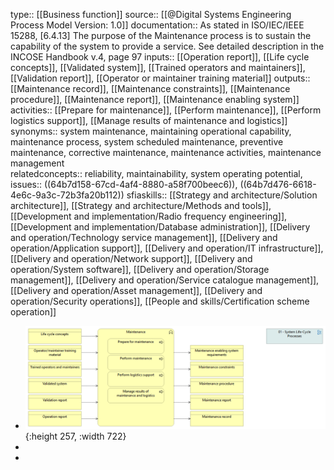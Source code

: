 type:: [[Business function]]
source:: [[@Digital Systems Engineering Process Model Version: 1.0]]
documentation:: As stated in ISO/IEC/IEEE 15288, [6.4.13] The purpose of the Maintenance process is to sustain the capability of the system to provide a service.  See detailed description in the INCOSE Handbook v.4, page 97
inputs:: [[Operation report]], [[Life cycle concepts]], [[Validated system]], [[Trained operators and maintainers]], [[Validation report]], [[Operator or maintainer training material]]
outputs:: [[Maintenance record]], [[Maintenance constraints]], [[Maintenance procedure]], [[Maintenance report]], [[Maintenance enabling system]]
activities:: [[Prepare for maintenance]], [[Perform maintenance]], [[Perform logistics support]], [[Manage results of maintenance and logistics]]
synonyms:: system maintenance, maintaining operational capability, maintenance process, system scheduled maintenance, preventive maintenance, corrective maintenance, maintenance activities, maintenance management  
relatedconcepts:: reliability, maintainability, system operating potential,
issues:: ((64b7d158-67cd-4af4-8880-a58f700beec6)), ((64b7d476-6618-4e6c-9a3c-72b3fa20b112))
sfiaskills:: [[Strategy and architecture/Solution architecture]], [[Strategy and architecture/Methods and tools]], [[Development and implementation/Radio frequency engineering]], [[Development and implementation/Database administration]], [[Delivery and operation/Technology service management]], [[Delivery and operation/Application support]], [[Delivery and operation/IT infrastructure]], [[Delivery and operation/Network support]], [[Delivery and operation/System software]], [[Delivery and operation/Storage management]], [[Delivery and operation/Service catalogue management]], [[Delivery and operation/Asset management]], [[Delivery and operation/Security operations]], [[People and skills/Certification scheme operation]]

- ![image.png](../assets/image_1689444662286_0.png){:height 257, :width 722}
-
-